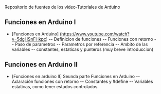 Repositorio de fuentes de los video-Tutoriales de Arduino

## Funciones en Arduino I
- [Funciones en Arduino] (https://www.youtube.com/watch?v=5dgHSnFHkpc)
-- Definicion de funciones
-- Funciones con retorno
-- Paso de parametros
-- Parametros por referencia
-- Ambito de las variables
-- constantes, estaticas y punteros (muy breve introduccion)

## Funciones en Arduino II
- [Funciones en arduino II] Seunda parte Funciones en Arduino
-- Aclaración funciones con retorno 
-- Constantes y #define
-- Variables estaticas, como tener estados controlados.
